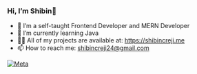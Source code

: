 ###  Hi, I’m Shibin👋

- 👀 I’m a self-taught Frontend Developer and MERN Developer
- 🌱 I’m currently learning Java
- 👨‍💻 All of my projects are available at: https://shibincreji.me
- 📫 How to reach me: shibincreji24@gmail.com


<a href='https://www.credly.com/badges/25cd0499-8e5f-4219-a908-4ab5319847ee/public_url'/> </a>
<a href='https://www.credly.com/badges/25cd0499-8e5f-4219-a908-4ab5319847ee/public_url' target="_blank"><img alt='Meta' src='https://img.shields.io/badge/Meta_FrontEnd Developer-100000?style=flat&logo=Meta&logoColor=005EDE&labelColor=FFFAFA&color=733278'/></a>




